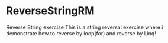 # ReverseStringRM
Reverse String exercise
This is a string reversal exercise where i demonstrate how to reverse by loop(for) and reverse by Linq!
